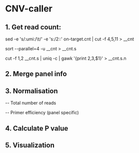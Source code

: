 # CNV-caller



## 1. Get read count:

sed -e 's/:umi:/\t/' -e 's:/2::' on-target.cnt | cut -f 4,5,11 > __cnt

sort --parallel=4 -u __cnt > __cnt.s

cut -f 1,2 __cnt.s | uniq -c | gawk '{print $2,$3,$1}' > __cnt.s.n

## 2. Merge panel info



## 3. Normalisation 
-- Total number of reads

-- Primer efficiency (panel specific)


## 4. Calculate P value 


## 5. Visualization
